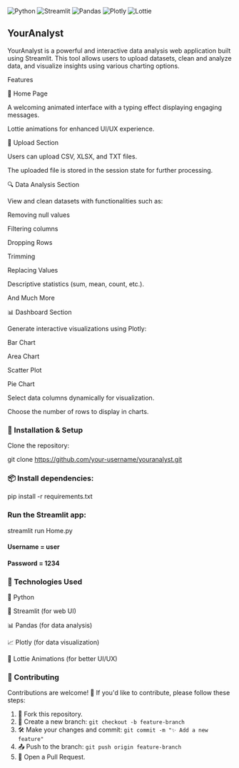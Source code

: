 ![Python](https://img.shields.io/badge/Python-3.8%2B-blue?style=for-the-badge&logo=python)
![Streamlit](https://img.shields.io/badge/Streamlit-Web%20UI-red?style=for-the-badge&logo=streamlit)
![Pandas](https://img.shields.io/badge/Pandas-Data%20Analysis-blueviolet?style=for-the-badge&logo=pandas)
![Plotly](https://img.shields.io/badge/Plotly-Data%20Visualization-00ccff?style=for-the-badge&logo=plotly)
![Lottie](https://img.shields.io/badge/Lottie-Animations-ff69b4?style=for-the-badge&logo=lottiefiles)

## YourAnalyst

YourAnalyst is a powerful and interactive data analysis web application built using Streamlit. This tool allows users to upload datasets, clean and analyze data, and visualize insights using various charting options.

Features

🚀 Home Page

A welcoming animated interface with a typing effect displaying engaging messages.

Lottie animations for enhanced UI/UX experience.

📂 Upload Section

Users can upload CSV, XLSX, and TXT files.

The uploaded file is stored in the session state for further processing.


🔍 Data Analysis Section

View and clean datasets with functionalities such as:

Removing null values

Filtering columns

Dropping Rows

Trimming 

Replacing Values 

Descriptive statistics (sum, mean, count, etc.).

And Much More

📊 Dashboard Section

Generate interactive visualizations using Plotly:

Bar Chart

Area Chart

Scatter Plot

Pie Chart

Select data columns dynamically for visualization.

Choose the number of rows to display in charts.

### 🚀 Installation & Setup

Clone the repository:

git clone https://github.com/your-username/youranalyst.git

### 📦 Install dependencies:

pip install -r requirements.txt

### Run the Streamlit app:

streamlit run Home.py

#### Username = user
#### Password = 1234

### 🔧 Technologies Used

🐍 Python

🚀 Streamlit (for web UI)

📊 Pandas (for data analysis)

📈 Plotly (for data visualization)

🎨 Lottie Animations (for better UI/UX)


### 🤝 Contributing

Contributions are welcome! 🎉 If you'd like to contribute, please follow these steps:

1. 🍴 Fork this repository.
2. 🌿 Create a new branch: `git checkout -b feature-branch`
3. 🛠️ Make your changes and commit: `git commit -m "✨ Add a new feature"`
4. 📤 Push to the branch: `git push origin feature-branch`
5. 🔄 Open a Pull Request.
